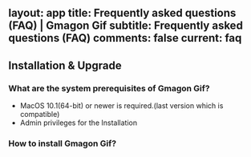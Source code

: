 layout: app
title: Frequently asked questions (FAQ) | Gmagon Gif
subtitle: Frequently asked questions (FAQ)
comments: false
current: faq
---


## Installation & Upgrade

### What are the system prerequisites of Gmagon Gif?
- MacOS 10.1(64-bit) or newer is required.(last version which is compatible)
- Admin privileges for the Installation


### How to install Gmagon Gif?

